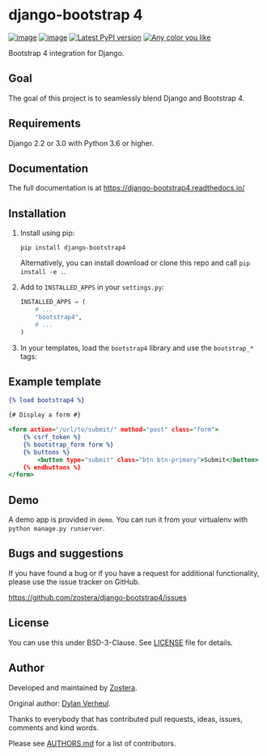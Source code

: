 # django-bootstrap 4

[![image](https://travis-ci.org/zostera/django-bootstrap4.svg?branch=main)](https://travis-ci.org/zostera/django-bootstrap4)
[![image](https://coveralls.io/repos/github/zostera/django-bootstrap4/badge.svg?branch=main)](https://coveralls.io/github/zostera/django-bootstrap4?branch=main)
[![Latest PyPI version](https://img.shields.io/pypi/v/django-bootstrap4.svg)](https://pypi.python.org/pypi/django-bootstrap4)
[![Any color you like](https://img.shields.io/badge/code%20style-black-000000.svg)](https://github.com/ambv/black)

Bootstrap 4 integration for Django.

## Goal

The goal of this project is to seamlessly blend Django and Bootstrap 4.

## Requirements

Django 2.2 or 3.0 with Python 3.6 or higher.

## Documentation

The full documentation is at https://django-bootstrap4.readthedocs.io/

## Installation

1. Install using pip:

    ```shell script
    pip install django-bootstrap4
    ```
   
   Alternatively, you can install download or clone this repo and call ``pip install -e .``.

2. Add to `INSTALLED_APPS` in your `settings.py`:

   ```python
   INSTALLED_APPS = (
       # ...
       "bootstrap4",
       # ...
   )
   ````

3. In your templates, load the `bootstrap4` library and use the `bootstrap_*` tags:

## Example template

```djangotemplate
{% load bootstrap4 %}

{# Display a form #}

<form action="/url/to/submit/" method="post" class="form">
    {% csrf_token %}
    {% bootstrap_form form %}
    {% buttons %}
        <button type="submit" class="btn btn-primary">Submit</button>
    {% endbuttons %}
</form>
```

Demo
----

A demo app is provided in `demo`. You can run it from your virtualenv with `python manage.py runserver`.


Bugs and suggestions
--------------------

If you have found a bug or if you have a request for additional functionality, please use the issue tracker on GitHub.

https://github.com/zostera/django-bootstrap4/issues


License
-------

You can use this under BSD-3-Clause. See [LICENSE](LICENSE) file for details.


Author
------

Developed and maintained by [Zostera](https://zostera.nl).

Original author: [Dylan Verheul](https://github.com/dyve).

Thanks to everybody that has contributed pull requests, ideas, issues, comments and kind words.

Please see [AUTHORS.md](AUTHORS.md) for a list of contributors.
